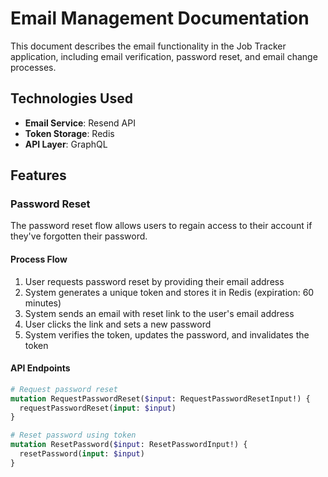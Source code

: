 # Email Management Documentation

This document describes the email functionality in the Job Tracker application, including email verification, password reset, and email change processes.

## Technologies Used

- **Email Service**: Resend API
- **Token Storage**: Redis
- **API Layer**: GraphQL

## Features

### Password Reset

The password reset flow allows users to regain access to their account if they've forgotten their password.

#### Process Flow

1. User requests password reset by providing their email address
2. System generates a unique token and stores it in Redis (expiration: 60 minutes)
3. System sends an email with reset link to the user's email address
4. User clicks the link and sets a new password
5. System verifies the token, updates the password, and invalidates the token

#### API Endpoints

```graphql
# Request password reset
mutation RequestPasswordReset($input: RequestPasswordResetInput!) {
  requestPasswordReset(input: $input)
}

# Reset password using token
mutation ResetPassword($input: ResetPasswordInput!) {
  resetPassword(input: $input)
}
